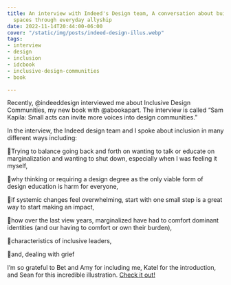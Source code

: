 ```yaml
---
title: An interview with Indeed's Design team, A conversation about building inclusive
  spaces through everyday allyship
date: 2022-11-14T20:44:00-06:00
cover: "/static/img/posts/indeed-design-illus.webp"
tags:
- interview
- design
- inclusion
- idcbook
- inclusive-design-communities
- book

---
```

Recently, @indeeddesign interviewed me about Inclusive Design Communities, my new book with @abookapart. The interview is called “Sam Kapila: Small acts can invite more voices into design communities.”

In the interview, the Indeed design team and I spoke about inclusion in many different ways including:

📘Trying to balance going back and forth on wanting to talk or educate on marginalization and wanting to shut down, especially when I was feeling it myself,

📘why thinking or requiring a design degree as the only viable form of design education is harm for everyone,

📘if systemic changes feel overwhelming, start with one small step is a great way to start making an impact,

📘how over the last view years, marginalized have had to comfort dominant identities (and our having to comfort or own their burden),

📘characteristics of inclusive leaders,

📘and, dealing with grief

I’m so grateful to Bet and Amy for including me, Katel for the introduction, and Sean for this incredible illustration. [Check it out!]()